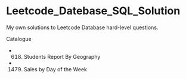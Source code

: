 # Leetcode_Datebase_SQL_Solution
My own solutions to Leetcode Database hard-level questions.

Catalogue
- 618. Students Report By Geography
- 1479. Sales by Day of the Week
